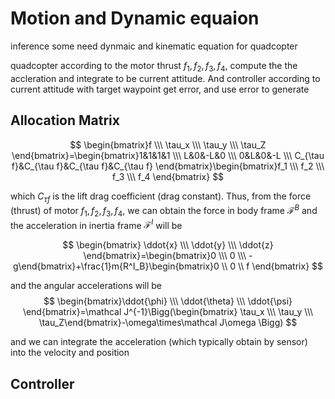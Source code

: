 # Motion and Dynamic equaion
inference some need dynmaic and kinematic equation for quadcopter

quadcopter according to the motor thrust $f_1, f_2,f_3, f_4$, compute the the accleration and integrate to be current attitude. And controller according to current attitude with target waypoint get error, and use error to generate 

## Allocation Matrix

$$
\begin{bmatrix}f \\\ \tau_x \\\ \tau_y \\\ \tau_Z \end{bmatrix}=\begin{bmatrix}1&1&1&1 \\\ L&0&-L&0 \\\ 0&L&0&-L \\\ C_{\tau f}&C_{\tau f}&C_{\tau f}&C_{\tau f} \end{bmatrix}\begin{bmatrix}f_1 \\\ f_2 \\\ f_3 \\\ f_4 \end{bmatrix}
$$

which $C_{\tau f}$ is the lift drag coefficient (drag constant). Thus, from the force (thrust) of motor $f_1,f_2,f_3,f_4$, we can obtain the force in body frame $\mathcal F^B$ and the acceleration in inertia frame $\mathcal F^I$ will be

$$
\begin{bmatrix} \ddot{x} \\\ \ddot{y} \\\ \ddot{z} \end{bmatrix}=\begin{bmatrix}0 \\\ 0 \\\ -g\end{bmatrix}+\frac{1}m{R^I_B}\begin{bmatrix}0 \\ 0 \\ f
\end{bmatrix}
$$

and the angular accelerations will be
$$
\begin{bmatrix}\ddot{\phi} \\\ \ddot{\theta} \\\ \ddot{\psi} \end{bmatrix}=\mathcal J^{-1}\Bigg(\begin{bmatrix} \tau_x \\\ \tau_y \\\ \tau_Z\end{bmatrix}-\omega\times\mathcal J\omega
 \Bigg)
$$

and we can integrate the acceleration (which typically obtain by sensor) into the velocity and position

## Controller

